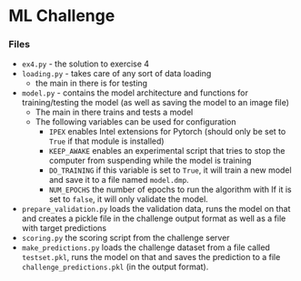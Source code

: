 # ML Challenge


### Files
- `ex4.py` - the solution to exercise 4
- `loading.py` - takes care of any sort of data loading
  - the main in there is for testing
- `model.py` - contains the model architecture and functions for training/testing the model (as well as saving the model to an image file)
  - The main in there trains and tests a model
  - The following variables can be used for configuration
    - `IPEX` enables Intel extensions for Pytorch (should only be set to `True` if that module is installed)
    - `KEEP_AWAKE` enables an experimental script that tries to stop the computer from suspending while the model is training
    - `DO_TRAINING` if this variable is set to `True`, it will train a new model and save it to a file named `model.dmp`.
    - `NUM_EPOCHS` the number of epochs to run the algorithm with
    If it is set to `false`, it will only validate the model.
- `prepare_validation.py` loads the validation data, runs the model on that and creates a pickle file in the challenge output format as well as a file with target predictions
- `scoring.py` the scoring script from the challenge server
- `make_predictions.py` loads the challenge dataset from a file called `testset.pkl`, runs the model on that and saves the prediction to a file `challenge_predictions.pkl` (in the output format).

